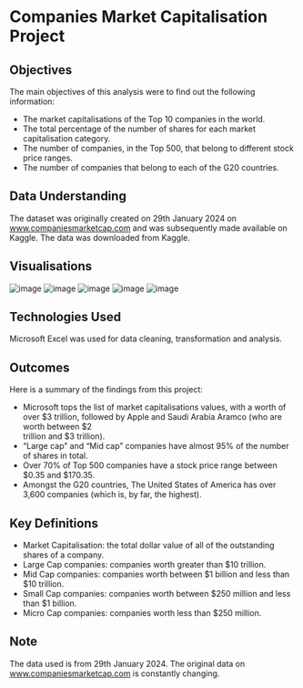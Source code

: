 # Companies Market Capitalisation Project

## Objectives
The main objectives of this analysis were to find out the following information:
- The market capitalisations of the Top 10 companies in the world.
- The total percentage of the number of shares for each market capitalisation category.
- The number of companies, in the Top 500, that belong to different stock price ranges.
- The number of companies that belong to each of the G20 countries.

## Data Understanding
The dataset was originally created on 29th January 2024 on www.companiesmarketcap.com and was subsequently made available on Kaggle. The data was downloaded from Kaggle. 

## Visualisations
![image](https://github.com/saemeqamar2024/companies-market-capitalisation/assets/163443584/d92f1bbf-84ee-4d29-8c14-496c98b05b22)
![image](https://github.com/saemeqamar2024/companies-market-capitalisation/assets/163443584/c3a7ac0b-8615-40ce-9a34-55de2a49707b)
![image](https://github.com/saemeqamar2024/companies-market-capitalisation/assets/163443584/2e8ed6a4-ee88-4e79-a9a0-89c9d233dc9c)
![image](https://github.com/saemeqamar2024/companies-market-capitalisation/assets/163443584/8781acff-6ede-4225-b744-83cf39679bf5)
![image](https://github.com/saemeqamar2024/companies-market-capitalisation/assets/163443584/fa90c78a-fa51-4a8a-bde8-bcd06d0ea8a1)

## Technologies Used
Microsoft Excel was used for data cleaning, transformation and analysis.

## Outcomes
Here is a summary of the findings from this project:

- Microsoft tops the list of market capitalisations values, with a worth of over $3 trillion, followed by Apple and Saudi Arabia Aramco (who are worth between $2   
  trillion and $3 trillion).
-	“Large cap” and “Mid cap” companies have almost 95% of the number of shares in total. 
-	Over 70% of Top 500 companies have a stock price range between $0.35 and $170.35.
-	Amongst the G20 countries, The United States of America has over 3,600 companies (which is, by far, the highest).

## Key Definitions
- Market Capitalisation: the total dollar value of all of the outstanding shares of a company.
- Large Cap companies: companies worth greater than $10 trillion.
- Mid Cap companies: companies worth between $1 billion and less than $10 trillion.
- Small Cap companies: companies worth between $250 million and less than $1 billion.
- Micro Cap companies: companies worth less than $250 million.

## Note
The data used is from 29th January 2024. The original data on www.companiesmarketcap.com is constantly changing.
